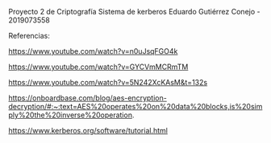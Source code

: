 Proyecto 2 de Criptografía
Sistema de kerberos
Eduardo Gutiérrez Conejo - 2019073558

Referencias:

https://www.youtube.com/watch?v=n0uJsqFGO4k

https://www.youtube.com/watch?v=GYCVmMCRmTM

https://www.youtube.com/watch?v=5N242XcKAsM&t=132s

https://onboardbase.com/blog/aes-encryption-decryption/#:~:text=AES%20operates%20on%20data%20blocks,is%20simply%20the%20inverse%20operation.

https://www.kerberos.org/software/tutorial.html
